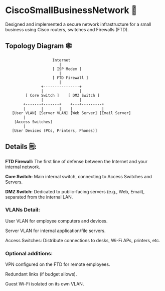 # CiscoSmallBusinessNetwork 🛜
Designed and implemented a secure network infrastructure for a small business using Cisco routers, switches and Firewalls (FTD).

## Topology Diagram 🕸️

```
                     Internet
                        |
                     [ ISP Modem ]
                        |
                     [ FTD Firewall ]
                        |
                +----------------+
                |                |
         [ Core Switch ]    [ DMZ Switch ]
                |                |
        +-------+-------+    +---+---------+
        |       |       |    |             |
   [User VLAN] [Server VLAN] [Web Server] [Email Server]
        |
    [Access Switches]
        |
   [User Devices (PCs, Printers, Phones)]
```
## Details 🗒️:
**FTD Firewall:** The first line of defense between the Internet and your internal network.

**Core Switch:** Main internal switch, connecting to Access Switches and Servers.

**DMZ Switch:** Dedicated to public-facing servers (e.g., Web, Email), separated from the internal LAN.

### VLANs Detail:

User VLAN for employee computers and devices.

Server VLAN for internal application/file servers.

Access Switches: Distribute connections to desks, Wi-Fi APs, printers, etc.

### Optional additions:

VPN configured on the FTD for remote employees.

Redundant links (if budget allows).

Guest Wi-Fi isolated on its own VLAN.
